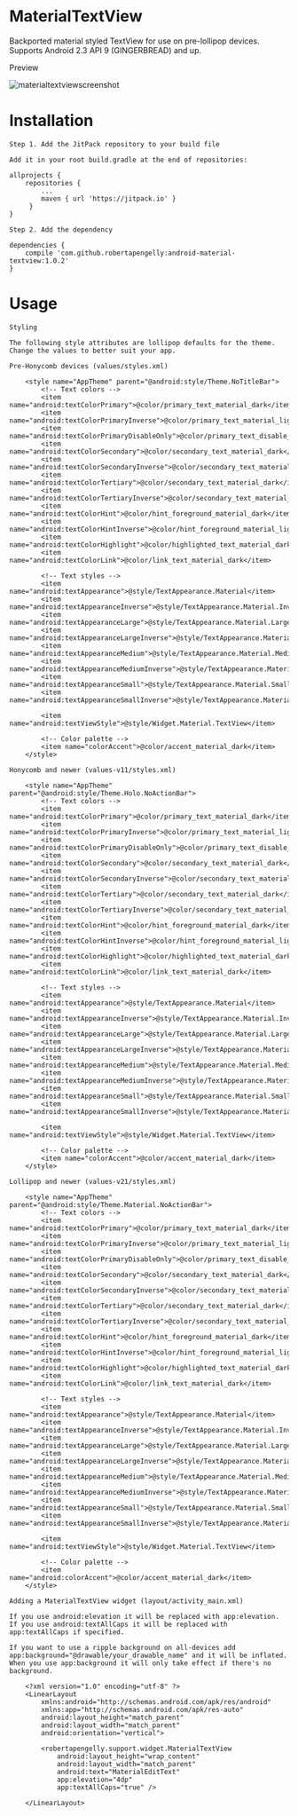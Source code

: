 # MaterialTextView

Backported material styled TextView for use on pre-lollipop devices. Supports Android 2.3 API 9 (GINGERBREAD) and up.

Preview

![materialtextviewscreenshot](https://cloud.githubusercontent.com/assets/5245027/22207932/008b30ce-e179-11e6-96bc-3f6a510d9136.png)

# Installation

    Step 1. Add the JitPack repository to your build file
    
    Add it in your root build.gradle at the end of repositories:
    
    allprojects {
        repositories {
            ...
            maven { url 'https://jitpack.io' }
         }
    }
    
    Step 2. Add the dependency
    
    dependencies {
        compile 'com.github.robertapengelly:android-material-textview:1.0.2'
    }

# Usage

    Styling
    
    The following style attributes are lollipop defaults for the theme. Change the values to better suit your app.
    
    Pre-Honycomb devices (values/styles.xml)
    
        <style name="AppTheme" parent="@android:style/Theme.NoTitleBar">
            <!-- Text colors -->
            <item name="android:textColorPrimary">@color/primary_text_material_dark</item>
            <item name="android:textColorPrimaryInverse">@color/primary_text_material_light</item>
            <item name="android:textColorPrimaryDisableOnly">@color/primary_text_disable_only_material_dark</item>
            <item name="android:textColorSecondary">@color/secondary_text_material_dark</item>
            <item name="android:textColorSecondaryInverse">@color/secondary_text_material_light</item>
            <item name="android:textColorTertiary">@color/secondary_text_material_dark</item>
            <item name="android:textColorTertiaryInverse">@color/secondary_text_material_light</item>
            <item name="android:textColorHint">@color/hint_foreground_material_dark</item>
            <item name="android:textColorHintInverse">@color/hint_foreground_material_light</item>
            <item name="android:textColorHighlight">@color/highlighted_text_material_dark</item>
            <item name="android:textColorLink">@color/link_text_material_dark</item>
            
            <!-- Text styles -->
            <item name="android:textAppearance">@style/TextAppearance.Material</item>
            <item name="android:textAppearanceInverse">@style/TextAppearance.Material.Inverse</item>
            <item name="android:textAppearanceLarge">@style/TextAppearance.Material.Large</item>
            <item name="android:textAppearanceLargeInverse">@style/TextAppearance.Material.Large.Inverse</item>
            <item name="android:textAppearanceMedium">@style/TextAppearance.Material.Medium</item>
            <item name="android:textAppearanceMediumInverse">@style/TextAppearance.Material.Medium.Inverse</item>
            <item name="android:textAppearanceSmall">@style/TextAppearance.Material.Small</item>
            <item name="android:textAppearanceSmallInverse">@style/TextAppearance.Material.Small.Inverse</item>
            
            <item name="android:textViewStyle">@style/Widget.Material.TextView</item>
            
            <!-- Color palette -->
            <item name="colorAccent">@color/accent_material_dark</item>
        </style>
    
    Honycomb and newer (values-v11/styles.xml)
    
        <style name="AppTheme" parent="@android:style/Theme.Holo.NoActionBar">
            <!-- Text colors -->
            <item name="android:textColorPrimary">@color/primary_text_material_dark</item>
            <item name="android:textColorPrimaryInverse">@color/primary_text_material_light</item>
            <item name="android:textColorPrimaryDisableOnly">@color/primary_text_disable_only_material_dark</item>
            <item name="android:textColorSecondary">@color/secondary_text_material_dark</item>
            <item name="android:textColorSecondaryInverse">@color/secondary_text_material_light</item>
            <item name="android:textColorTertiary">@color/secondary_text_material_dark</item>
            <item name="android:textColorTertiaryInverse">@color/secondary_text_material_light</item>
            <item name="android:textColorHint">@color/hint_foreground_material_dark</item>
            <item name="android:textColorHintInverse">@color/hint_foreground_material_light</item>
            <item name="android:textColorHighlight">@color/highlighted_text_material_dark</item>
            <item name="android:textColorLink">@color/link_text_material_dark</item>
            
            <!-- Text styles -->
            <item name="android:textAppearance">@style/TextAppearance.Material</item>
            <item name="android:textAppearanceInverse">@style/TextAppearance.Material.Inverse</item>
            <item name="android:textAppearanceLarge">@style/TextAppearance.Material.Large</item>
            <item name="android:textAppearanceLargeInverse">@style/TextAppearance.Material.Large.Inverse</item>
            <item name="android:textAppearanceMedium">@style/TextAppearance.Material.Medium</item>
            <item name="android:textAppearanceMediumInverse">@style/TextAppearance.Material.Medium.Inverse</item>
            <item name="android:textAppearanceSmall">@style/TextAppearance.Material.Small</item>
            <item name="android:textAppearanceSmallInverse">@style/TextAppearance.Material.Small.Inverse</item>
            
            <item name="android:textViewStyle">@style/Widget.Material.TextView</item>
            
            <!-- Color palette -->
            <item name="colorAccent">@color/accent_material_dark</item>
        </style>
    
    Lollipop and newer (values-v21/styles.xml)
    
        <style name="AppTheme" parent="@android:style/Theme.Material.NoActionBar">
            <!-- Text colors -->
            <item name="android:textColorPrimary">@color/primary_text_material_dark</item>
            <item name="android:textColorPrimaryInverse">@color/primary_text_material_light</item>
            <item name="android:textColorPrimaryDisableOnly">@color/primary_text_disable_only_material_dark</item>
            <item name="android:textColorSecondary">@color/secondary_text_material_dark</item>
            <item name="android:textColorSecondaryInverse">@color/secondary_text_material_light</item>
            <item name="android:textColorTertiary">@color/secondary_text_material_dark</item>
            <item name="android:textColorTertiaryInverse">@color/secondary_text_material_light</item>
            <item name="android:textColorHint">@color/hint_foreground_material_dark</item>
            <item name="android:textColorHintInverse">@color/hint_foreground_material_light</item>
            <item name="android:textColorHighlight">@color/highlighted_text_material_dark</item>
            <item name="android:textColorLink">@color/link_text_material_dark</item>
            
            <!-- Text styles -->
            <item name="android:textAppearance">@style/TextAppearance.Material</item>
            <item name="android:textAppearanceInverse">@style/TextAppearance.Material.Inverse</item>
            <item name="android:textAppearanceLarge">@style/TextAppearance.Material.Large</item>
            <item name="android:textAppearanceLargeInverse">@style/TextAppearance.Material.Large.Inverse</item>
            <item name="android:textAppearanceMedium">@style/TextAppearance.Material.Medium</item>
            <item name="android:textAppearanceMediumInverse">@style/TextAppearance.Material.Medium.Inverse</item>
            <item name="android:textAppearanceSmall">@style/TextAppearance.Material.Small</item>
            <item name="android:textAppearanceSmallInverse">@style/TextAppearance.Material.Small.Inverse</item>
            
            <item name="android:textViewStyle">@style/Widget.Material.TextView</item>
            
            <!-- Color palette -->
            <item name="android:colorAccent">@color/accent_material_dark</item>
        </style>
    
    Adding a MaterialTextView widget (layout/activity_main.xml)
    
    If you use android:elevation it will be replaced with app:elevation.
    If you use android:textAllCaps it will be replaced with app:textAllCaps if specified.
    
    If you want to use a ripple background on all-devices add app:background="@drawable/your_drawable_name" and it will be inflated.
    When you use app:background it will only take effect if there's no background.
    
        <?xml version="1.0" encoding="utf-8" ?>
        <LinearLayout
            xmlns:android="http://schemas.android.com/apk/res/android"
            xmlns:app="http://schemas.android.com/apk/res-auto"
            android:layout_height="match_parent"
            android:layout_width="match_parent"
            android:orientation="vertical">
            
            <robertapengelly.support.widget.MaterialTextView
                android:layout_height="wrap_content"
                android:layout_width="match_parent"
                android:text="MaterialEditText"
                app:elevation="4dp"
                app:textAllCaps="true" />
        
        </LinearLayout>
